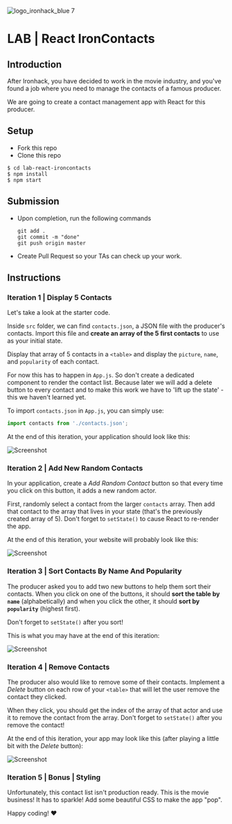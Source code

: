 ![logo_ironhack_blue 7](https://user-images.githubusercontent.com/23629340/40541063-a07a0a8a-601a-11e8-91b5-2f13e4e6b441.png)

# LAB | React IronContacts

## Introduction

After Ironhack, you have decided to work in the movie industry, and you've found a job where you need to manage the contacts of a famous producer.

We are going to create a contact management app with React for this producer.

<!-- You can find the starter code in the starter code folder of this GitHub repo. -->

## Setup

- Fork this repo
- Clone this repo

```shell
$ cd lab-react-ironcontacts
$ npm install
$ npm start
```

## Submission

- Upon completion, run the following commands

  ```
  git add .
  git commit -m "done"
  git push origin master
  ```

- Create Pull Request so your TAs can check up your work.

## Instructions

### Iteration 1 | Display 5 Contacts

Let's take a look at the starter code.

Inside `src` folder, we can find `contacts.json`, a JSON file with the producer's contacts. Import this file and **create an array of the 5 first contacts** to use as your initial state.

Display that array of 5 contacts in a `<table>` and display the `picture`, `name`, and `popularity` of each contact.

For now this has to happen in `App.js`. So don't create a dedicated component to render the contact list. Because later we will add a delete button to every contact and to make this work we have to 'lift up the state' - this we haven't learned yet.

To import `contacts.json` in `App.js`, you can simply use:

```js
import contacts from './contacts.json';
```

At the end of this iteration, your application should look like this:

![Screenshot](https://i.imgur.com/fPuwZXv.png)

### Iteration 2 | Add New Random Contacts

In your application, create a _Add Random Contact_ button so that every time you click on this button, it adds a new random actor.

First, randomly select a contact from the larger `contacts` array. Then add that contact to the array that lives in your state (that's the previously created array of 5). Don't forget to `setState()` to cause React to re-render the app.

At the end of this iteration, your website will probably look like this:

![Screenshot](https://i.imgur.com/GuNyYiU.png)

### Iteration 3 | Sort Contacts By Name And Popularity

The producer asked you to add two new buttons to help them sort their contacts. When you click on one of the buttons, it should **sort the table by `name`** (alphabetically) and when you click the other, it should **sort by `popularity`** (highest first).

Don't forget to `setState()` after you sort!

This is what you may have at the end of this iteration:

![Screenshot](https://i.imgur.com/vUDGZ7Y.png)

### Iteration 4 | Remove Contacts

The producer also would like to remove some of their contacts. Implement a _Delete_ button on each row of your `<table>` that will let the user remove the contact they clicked.

When they click, you should get the index of the array of that actor and use it to remove the contact from the array. Don't forget to `setState()` after you remove the contact!

At the end of this iteration, your app may look like this (after playing a little bit with the _Delete_ button):

![Screenshot](https://i.imgur.com/N3K1K1k.png)

### Iteration 5 | Bonus | Styling

Unfortunately, this contact list isn't production ready. This is the movie business! It has to sparkle! Add some beautiful CSS to make the app "pop".

Happy coding! :heart:
